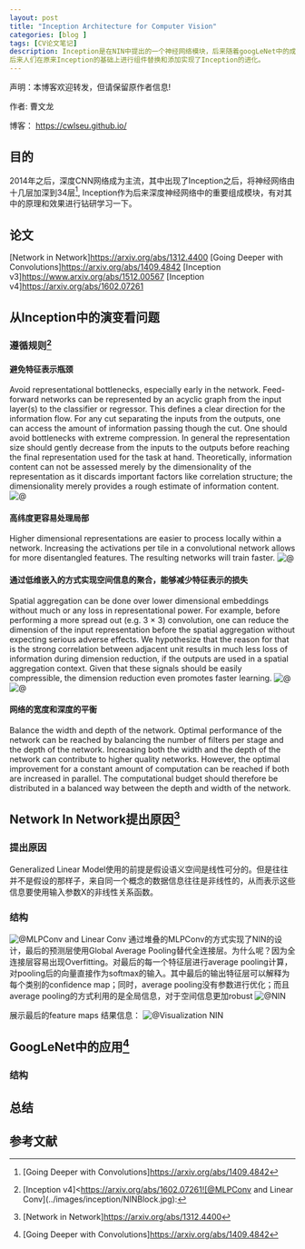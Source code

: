 ```yaml
---
layout: post
title: "Inception Architecture for Computer Vision"
categories: [blog ]
tags: [CV论文笔记]
description: Inception是在NIN中提出的一个神经网络模块，后来随着googLeNet中的成功被人们视为深度网络的法宝。
后来人们在原来Inception的基础上进行组件替换和添加实现了Inception的进化。
---
```


声明：本博客欢迎转发，但请保留原作者信息!

作者: 曹文龙

博客： <https://cwlseu.github.io/>

## 目的
2014年之后，深度CNN网络成为主流，其中出现了Inception之后，将神经网络由十几层加深到34层[^2], Inception作为后来深度神经网络中的重要组成模块，有对其中的原理和效果进行钻研学习一下。

## 论文
[Network in Network]<https://arxiv.org/abs/1312.4400>
[Going Deeper with Convolutions]<https://arxiv.org/abs/1409.4842>
[Inception v3]<https://www.arxiv.org/abs/1512.00567>
[Inception v4]<https://arxiv.org/abs/1602.07261>

## 从Inception中的演变看问题

### 遵循规则[^4]

#### 避免特征表示瓶颈

Avoid representational bottlenecks, especially early in the network. Feed-forward networks can be represented by an acyclic graph from the input layer(s) to the classifier or regressor. This defines a clear direction
for the information flow. For any cut separating the inputs from the outputs, one can access the amount of information passing though the cut. One should avoid bottlenecks with extreme compression. In general the representation size should gently decrease from the inputs to the outputs before reaching the final representation used for the task at hand. Theoretically, information content can not be assessed merely by the dimensionality of the representation as it discards important factors like correlation structure; the dimensionality merely provides a rough estimate of information content.
![@](../images/inception/9.PNG)

#### 高纬度更容易处理局部

Higher dimensional representations are easier to process locally within a network. Increasing the activations per tile in a convolutional network allows for more disentangled features. The resulting networks will train faster.
![@](../images/inception/7.PNG)

#### 通过低维嵌入的方式实现空间信息的聚合，能够减少特征表示的损失

Spatial aggregation can be done over lower dimensional embeddings without much or any loss in representational power. For example, before performing a more spread out (e.g. 3 × 3) convolution, one can reduce the dimension of the input representation before the spatial aggregation without expecting serious adverse effects. We hypothesize that the reason for that is the strong correlation between adjacent unit results in much less loss of information during dimension reduction, if the outputs are used in a spatial aggregation context. Given that these signals should be easily compressible, the dimension reduction even promotes faster learning.
![@](../images/inception/5.PNG)
![@](../images/inception/6.PNG)

#### 网络的宽度和深度的平衡
Balance the width and depth of the network. Optimal performance of the network can be reached by balancing the number of filters per stage and the depth of the network. Increasing both the width and the depth of the network can contribute to higher quality networks.
However, the optimal improvement for a constant amount of computation can be reached if both are increased in parallel. The computational budget should therefore be distributed in a balanced way between the depth and width of the network.

## Network In Network提出原因[^1]
### 提出原因
Generalized Linear Model使用的前提是假设语义空间是线性可分的。但是往往并不是假设的那样子，来自同一个概念的数据信息往往是非线性的，从而表示这些信息要使用输入参数X的非线性关系函数。

### 结构
![@MLPConv and Linear Conv](../images/inception/NINBlock.jpg)
通过堆叠的MLPConv的方式实现了NIN的设计，最后的预测层使用Global Average Pooling替代全连接层。为什么呢？因为全连接层容易出现Overfitting。对最后的每一个特征层进行average pooling计算，对pooling后的向量直接作为softmax的输入。其中最后的输出特征层可以解释为每个类别的confidence map；同时，average pooling没有参数进行优化；而且average pooling的方式利用的是全局信息，对于空间信息更加robust
![@NIN](../images/inception/NIN.jpg)

展示最后的feature maps 结果信息：
![@Visualization NIN](../images/inception/VisualizationNIN.jpg)

## GoogLeNet中的应用[^2]

### 结构

## 总结

## 参考文献
[^1]: [Network in Network]<https://arxiv.org/abs/1312.4400>

[^2]: [Going Deeper with Convolutions]<https://arxiv.org/abs/1409.4842>

[^3]: [Inception v3]<https://www.arxiv.org/abs/1512.00567>

[^4]: [Inception v4]<https://arxiv.org/abs/1602.07261![@MLPConv and Linear Conv](../images/inception/NINBlock.jpg): 
